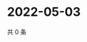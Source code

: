 # 2022-05-03

共 0 条

<!-- BEGIN WEIBO -->
<!-- 最后更新时间 Tue May 03 2022 13:18:34 GMT+0800 (China Standard Time) -->

<!-- END WEIBO -->
